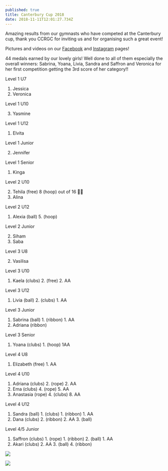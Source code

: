```yaml
---
published: true
title: Canterbury Cup 2018
date: 2018-11-11T12:01:27.734Z
---
```

Amazing results from our gymnasts who have competed at the Canterbury cup, thank you CCRGC for inviting us and for organising such a great event!

Pictures and videos on our [Facebook](https://www.facebook.com/pg/Rhythmic-Excellence-787019504729313/photos/?tab=album&album_id=1893372557427330) and [Instagram](https://www.instagram.com/p/BqeqihaBCeX/) pages!

44 medals earned by our lovely girls! Well done to all of them especially the overall winners: Sabrina, Yoana, Livia, Sandra and Saffron and Veronica for her first competition getting the 3rd score of her category!!

Level 1 U7

1. Jessica 
2. Veronica

Level 1 U10

3. Yasmine

Level 1 U12

1. Elvita

Level 1 Junior

2. Jennifer

Level 1 Senior

1. Kinga

Level 2 U10

2. Tehila (free) 8 (hoop) out of 16 🤭🤭
3. Alina

Level 2 U12

1. Alexia (ball) 5. (hoop)

Level 2 Junior

2. Siham
3. Saba

Level 3 U8

2. Vasilisa

Level 3 U10

1. Kaela (clubs) 2. (free) 2. AA

Level 3 U12

1. Livia (ball) 2. (clubs) 1. AA

Level 3 Junior

1. Sabrina (ball) 1. (ribbon) 1. AA
2. Adriana (ribbon)

Level 3 Senior

1. Yoana (clubs) 1. (hoop) 1AA

Level 4 U8

1. Elizabeth (free) 1. AA

Level 4 U10

1. Adriana (clubs) 2. (rope) 2. AA
2. Ema (clubs) 4. (rope) 5. AA
3. Anastasia (rope) 4. (clubs) 8. AA

Level 4 U12

1. Sandra (ball) 1. (clubs) 1. (ribbon) 1. AA
2. Dana (clubs) 2. (ribbon) 2. AA 3. (ball)

Level 4/5 Junior

1. Saffron (clubs) 1. (rope) 1. (ribbon) 2. (ball) 1. AA
2. Akari (clubs) 2. AA 3. (ball) 4. (ribbon)

![](/assets/img-20181111-wa0050.jpg)

![](/assets/dsc_4867.jpg)

![]()

![]()
